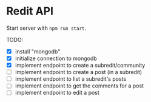 # Redit API

Start server with `npm run start`.

TODO:

- [x] install "mongodb"
- [x] initialize connection to mongodb
- [x] implement endpoint to create a subredit/community
- [ ] implement endpoint to create a post (in a subredit)
- [ ] implement endpoint to list a subredit's posts
- [ ] implement endpoint to get the comments for a post
- [ ] implement endpoint to edit a post
